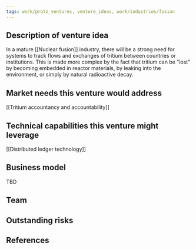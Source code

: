 ```yaml
---
tags: work/proto_ventures, venture_ideas, work/industries/fusion
---
```


## Description of venture idea
In a mature [[Nuclear fusion]] industry, there will be a strong need for systems to track flows and exchanges of tritium between countries or institutions. This is made more complex by the fact that tritium can be "lost" by becoming embedded in reactor materials, by leaking into the environment, or simply by natural radioactive decay.

## Market needs this venture would address
[[Tritium accountancy and accountability]]
## Technical capabilities this venture might leverage
[[Distributed ledger technology]]
## Business model
TBD
## Team

## Outstanding risks

## References
